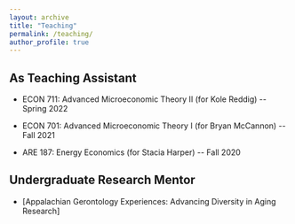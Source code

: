 ```yaml
---
layout: archive
title: "Teaching"
permalink: /teaching/
author_profile: true
---
```



## As Teaching Assistant

- ECON 711: Advanced Microeconomic Theory II (for Kole Reddig) -- Spring 2022

- ECON 701: Advanced Microeconomic Theory I (for Bryan McCannon) -- Fall 2021

- ARE 187: Energy Economics (for Stacia Harper) -- Fall 2020


## Undergraduate Research Mentor

- [Appalachian Gerontology Experiences: Advancing Diversity in Aging Research] 


